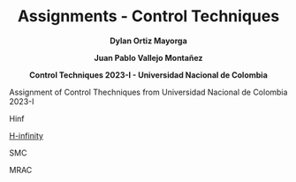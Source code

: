 <div align="center">
<h1> Assignments - Control Techniques</h1> 
<p>
 
  **Dylan Ortiz Mayorga**
 
  **Juan Pablo Vallejo Montañez**
 
  **Control Techniques 2023-I - Universidad Nacional de Colombia**
</p>
 
</div>
Assignment of Control Thechniques from Universidad Nacional de Colombia 2023-I

Hinf

[H-infinity](Hinf/H-infinity.md)

SMC

MRAC
